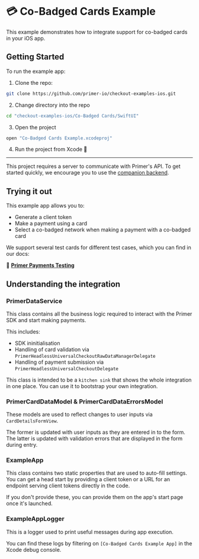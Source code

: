 # 💳 Co-Badged Cards Example

This example demonstrates how to integrate support for co-badged cards in your iOS app.

## Getting Started

To run the example app:

1. Clone the repo:

```sh
git clone https://github.com/primer-io/checkout-examples-ios.git
```

2. Change directory into the repo

```sh
cd "checkout-examples-ios/Co-Badged Cards/SwiftUI"
```

3. Open the project

```sh
open "Co-Badged Cards Example.xcodeproj"
```

4. Run the project from Xcode 🚀

----

This project requires a server to communicate with Primer's API. To get started quickly, we encourage you to use the [companion backend](https://github.com/primer-io/example-backend).

## Trying it out

This example app allows you to:

- Generate a client token
- Make a payment using a card
- Select a co-badged network when making a payment with a co-badged card

We support several test cards for different test cases, which you can find in our docs:

📄 **[Primer Payments Testing](https://primer.io/docs/payments/testing)**

## Understanding the integration

### PrimerDataService

This class contains all the business logic required to interact with the Primer SDK and start making payments.

This includes:
* SDK ininitialisation
* Handling of card validation via `PrimerHeadlessUniversalCheckoutRawDataManagerDelegate`
* Handling of payment submission via `PrimerHeadlessUniversalCheckoutDelegate`

This class is intended to be a `kitchen sink` that shows the whole integration in one place. You can use it to bootstrap your own integration.

### PrimerCardDataModel & PrimerCardDataErrorsModel

These models are used to reflect changes to user inputs via `CardDetailsFormView`.

The former is updated with user inputs as they are entered in to the form. 
The latter is updated with validation errors that are displayed in the form during entry.

### ExampleApp

This class contains two static properties that are used to auto-fill settings. You can get a head start by providing a client token or a URL for an endpoint serving client tokens directly in the code.

If you don't provide these, you can provide them on the app's start page once it's launched.

### ExampleAppLogger

This is a logger used to print useful messages during app execution.

You can find these logs by filtering on `[Co-Badged Cards Example App]` in the Xcode debug console.
